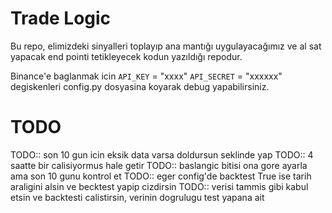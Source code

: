 # Trade Logic
Bu repo, elimizdeki sinyalleri toplayıp ana mantığı uygulayacağımız ve al sat yapacak end pointi tetikleyecek
kodun yazıldığı repodur.


Binance'e baglanmak icin `API_KEY` = "xxxx" `API_SECRET` = "xxxxxx" degiskenleri config.py dosyasina 
koyarak debug yapabilirsiniz.


# TODO
 TODO:: son 10 gun icin eksik data varsa doldursun seklinde yap
 TODO:: 4 saatte bir calisiyormus hale getir
 TODO:: baslangic bitisi ona gore ayarla ama son 10 gunu kontrol et
 TODO:: eger config'de backtest True ise tarih araligini alsin ve becktest yapip cizdirsin
 TODO:: verisi tammis gibi kabul etsin ve backtesti calistirsin, verinin dogrulugu test yapana ait
